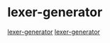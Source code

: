 # lexer-generator

[lexer-generator](https://github.com/katef/libfsm)
[lexer-generator](https://github.com/Genivia/RE-flex)
